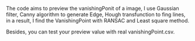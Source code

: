 The code aims to  preview the vanishingPonit of a image, I use Gaussian filter, Canny algorithm to generate Edge,
Hough transfunction to fing lines, in a result, I find the VanishingPoint with RANSAC and Least square method.

Besides, you can test your preview value with real vanishingPoint.csv.

